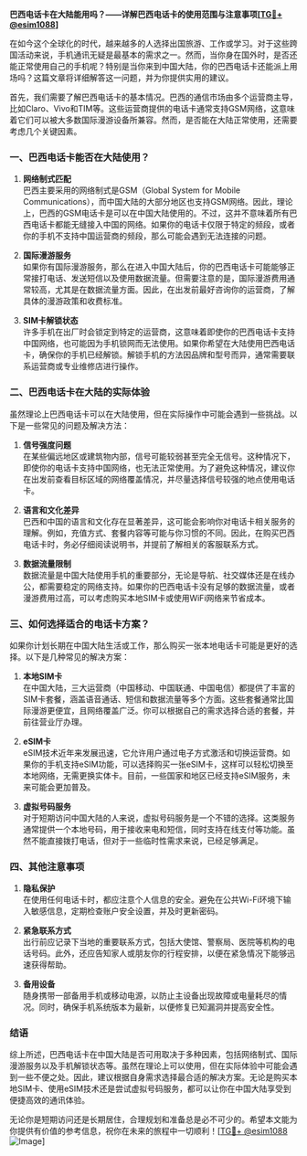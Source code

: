 **巴西电话卡在大陆能用吗？——详解巴西电话卡的使用范围与注意事项[[TG💪+ @esim1088](https://t.me/s/esim1088)]**

在如今这个全球化的时代，越来越多的人选择出国旅游、工作或学习。对于这些跨国活动来说，手机通讯无疑是最基本的需求之一。然而，当你身在国外时，是否还能正常使用自己的手机呢？特别是当你来到中国大陆，你的巴西电话卡还能派上用场吗？这篇文章将详细解答这一问题，并为你提供实用的建议。

首先，我们需要了解巴西电话卡的基本情况。巴西的通信市场由多个运营商主导，比如Claro、Vivo和TIM等。这些运营商提供的电话卡通常支持GSM网络，这意味着它们可以被大多数国际漫游设备所兼容。然而，是否能在大陆正常使用，还需要考虑几个关键因素。

### 一、巴西电话卡能否在大陆使用？

1. **网络制式匹配**  
   巴西主要采用的网络制式是GSM（Global System for Mobile Communications），而中国大陆的大部分地区也支持GSM网络。因此，理论上，巴西的GSM电话卡是可以在中国大陆使用的。不过，这并不意味着所有巴西电话卡都能无缝接入中国的网络。如果你的电话卡仅限于特定的频段，或者你的手机不支持中国运营商的频段，那么可能会遇到无法连接的问题。

2. **国际漫游服务**  
   如果你有国际漫游服务，那么在进入中国大陆后，你的巴西电话卡可能能够正常接打电话、发送短信以及使用数据流量。但需要注意的是，国际漫游费用通常较高，尤其是在数据流量方面。因此，在出发前最好咨询你的运营商，了解具体的漫游政策和收费标准。

3. **SIM卡解锁状态**  
   许多手机在出厂时会锁定到特定的运营商，这意味着即使你的巴西电话卡支持中国网络，也可能因为手机锁网而无法使用。如果你希望在大陆使用巴西电话卡，确保你的手机已经解锁。解锁手机的方法因品牌和型号而异，通常需要联系运营商或专业维修店进行操作。

### 二、巴西电话卡在大陆的实际体验

虽然理论上巴西电话卡可以在大陆使用，但在实际操作中可能会遇到一些挑战。以下是一些常见的问题及解决方法：

1. **信号强度问题**  
   在某些偏远地区或建筑物内部，信号可能较弱甚至完全无信号。这种情况下，即使你的电话卡支持中国网络，也无法正常使用。为了避免这种情况，建议你在出发前查看目标区域的网络覆盖情况，并尽量选择信号较强的地点使用电话卡。

2. **语言和文化差异**  
   巴西和中国的语言和文化存在显著差异，这可能会影响你对电话卡相关服务的理解。例如，充值方式、套餐内容等可能与你习惯的不同。因此，在购买巴西电话卡时，务必仔细阅读说明书，并提前了解相关的客服联系方式。

3. **数据流量限制**  
   数据流量是中国大陆使用手机的重要部分，无论是导航、社交媒体还是在线办公，都需要稳定的网络支持。如果你的巴西电话卡没有足够的数据流量，或者漫游费用过高，可以考虑购买本地SIM卡或使用WiFi网络来节省成本。

### 三、如何选择适合的电话卡方案？

如果你计划长期在中国大陆生活或工作，那么购买一张本地电话卡可能是更好的选择。以下是几种常见的解决方案：

1. **本地SIM卡**  
   在中国大陆，三大运营商（中国移动、中国联通、中国电信）都提供了丰富的SIM卡套餐，涵盖语音通话、短信和数据流量等多个方面。这些套餐通常比国际漫游更便宜，且网络覆盖广泛。你可以根据自己的需求选择合适的套餐，并前往营业厅办理。

2. **eSIM卡**  
   eSIM技术近年来发展迅速，它允许用户通过电子方式激活和切换运营商。如果你的手机支持eSIM功能，可以选择购买一张eSIM卡，这样可以轻松切换至本地网络，无需更换实体卡。目前，一些国家和地区已经支持eSIM服务，未来可能会更加普及。

3. **虚拟号码服务**  
   对于短期访问中国大陆的人来说，虚拟号码服务是一个不错的选择。这类服务通常提供一个本地号码，用于接收来电和短信，同时支持在线支付等功能。虽然不能直接拨打电话，但对于一些临时性需求来说，已经足够满足。

### 四、其他注意事项

1. **隐私保护**  
   在使用任何电话卡时，都应注意个人信息的安全。避免在公共Wi-Fi环境下输入敏感信息，定期检查账户安全设置，并及时更新密码。

2. **紧急联系方式**  
   出行前应记录下当地的重要联系方式，包括大使馆、警察局、医院等机构的电话号码。此外，还应告知家人或朋友你的行程安排，以便在紧急情况下能够迅速获得帮助。

3. **备用设备**  
   随身携带一部备用手机或移动电源，以防止主设备出现故障或电量耗尽的情况。同时，确保手机系统版本为最新，以便修复已知漏洞并提高安全性。

### 结语

综上所述，巴西电话卡在中国大陆是否可用取决于多种因素，包括网络制式、国际漫游服务以及手机解锁状态等。虽然在理论上可以使用，但在实际体验中可能会遇到一些不便之处。因此，建议根据自身需求选择最合适的解决方案。无论是购买本地SIM卡、使用eSIM技术还是尝试虚拟号码服务，都可以让你在中国大陆享受到便捷高效的通讯体验。

无论你是短期访问还是长期居住，合理规划和准备总是必不可少的。希望本文能为你提供有价值的参考信息，祝你在未来的旅程中一切顺利！[[TG💪+ @esim1088](https://t.me/s/esim1088) ![Image](https://i.postimg.cc/4NQfJmqS/Snipaste-2025-05-13-00-14-12.png)]